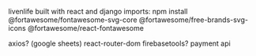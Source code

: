 livenlife
built with react and django
imports:
npm install @fortawesome/fontawesome-svg-core @fortawesome/free-brands-svg-icons @fortawesome/react-fontawesome

axios? (google sheets)
react-router-dom
firebasetools?
payment api